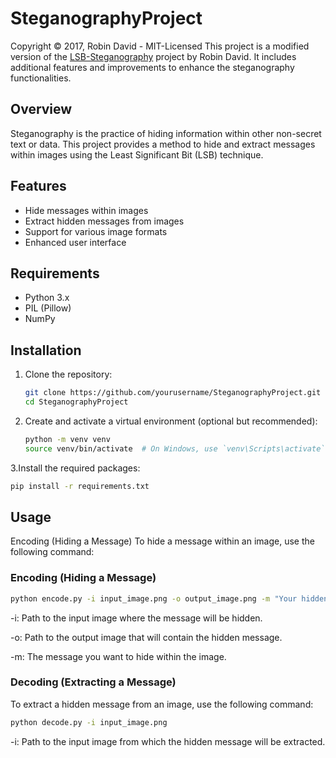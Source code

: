 # SteganographyProject
Copyright © 2017, Robin David - MIT-Licensed
This project is a modified version of the [LSB-Steganography](https://github.com/RobinDavid/LSB-Steganography) project by Robin David. It includes additional features and improvements to enhance the steganography functionalities.

## Overview

Steganography is the practice of hiding information within other non-secret text or data. This project provides a method to hide and extract messages within images using the Least Significant Bit (LSB) technique.

## Features

- Hide messages within images
- Extract hidden messages from images
- Support for various image formats
- Enhanced user interface

## Requirements

- Python 3.x
- PIL (Pillow)
- NumPy

## Installation

1. Clone the repository:

   ```bash
   git clone https://github.com/yourusername/SteganographyProject.git
   cd SteganographyProject

2. Create and activate a virtual environment (optional but recommended):
   ```bash
   python -m venv venv
   source venv/bin/activate  # On Windows, use `venv\Scripts\activate`

3.Install the required packages:
   ```bash
   pip install -r requirements.txt
```




## Usage
Encoding (Hiding a Message)
To hide a message within an image, use the following command:

### Encoding (Hiding a Message)
```bash
python encode.py -i input_image.png -o output_image.png -m "Your hidden message here"
```
-i: Path to the input image where the message will be hidden.

-o: Path to the output image that will contain the hidden message.

-m: The message you want to hide within the image.

### Decoding (Extracting a Message)
To extract a hidden message from an image, use the following command:

```bash
python decode.py -i input_image.png
```
-i: Path to the input image from which the hidden message will be extracted.
